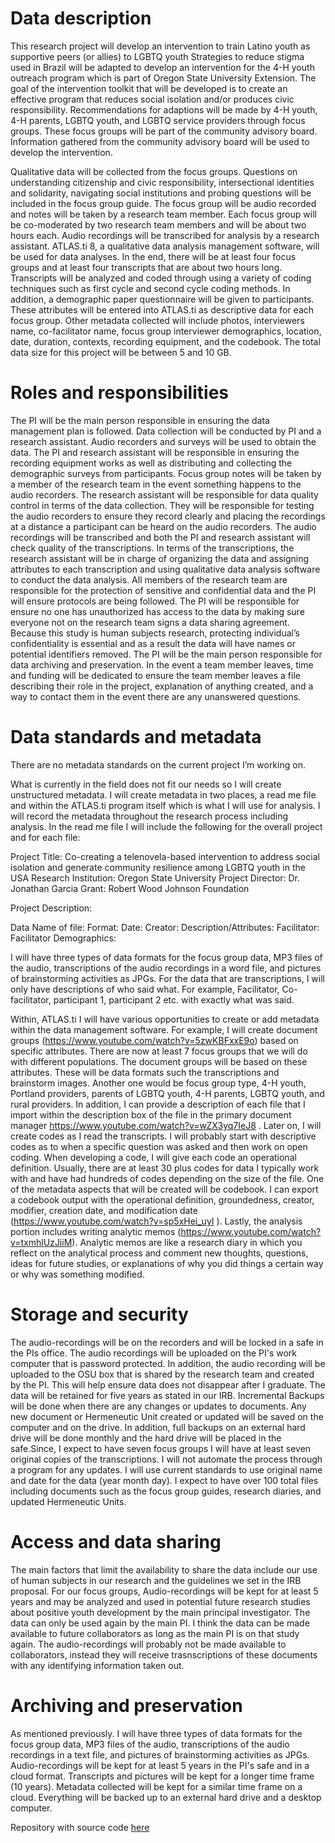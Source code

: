 # Data description
This research project will develop an intervention to train Latino youth as supportive peers (or allies) to LGBTQ youth Strategies to reduce stigma used in Brazil will be adapted to develop an intervention for the 4-H youth outreach program which is part of Oregon State University Extension. The goal of the intervention toolkit that will be developed is to create an effective program that reduces social isolation and/or produces civic responsibility. Recommendations for adaptions will be made by 4-H youth, 4-H parents, LGBTQ youth, and LGBTQ service providers through focus groups. These focus groups will be part of the community advisory board. Information gathered from the community advisory board will be used to develop the intervention. 

Qualitative data will be collected from the focus groups. Questions on understanding citizenship and civic responsibility, intersectional identities and solidarity, navigating social institutions and probing questions will be included in the focus group guide. The focus group will be audio recorded and notes will be taken by a research team member. Each focus group will be co-moderated by two research team members and will be about two hours each. Audio recordings will be transcribed for analysis by a research assistant. ATLAS.ti 8, a qualitative data analysis management software, will be used for data analyses. In the end, there will be at least four focus groups and at least four transcripts that are about two hours long. Transcripts will be analyzed and coded through using a variety of coding techniques such as first cycle and second cycle coding methods. In addition, a demographic paper questionnaire will be given to participants. These attributes will be entered into ATLAS.ti as descriptive data for each focus group. Other metadata collected will include photos, interviewers name, co-facilitator name, focus group interviewer demographics, location, date, duration, contexts, recording equipment, and the codebook. The total data size for this project will be between 5 and 10 GB. 


# Roles and responsibilities
The PI will be the main person responsible in ensuring the data management plan is followed. Data collection will be conducted by PI and a research assistant. Audio recorders and surveys will be used to obtain the data. The PI and research assistant will be responsible in ensuring the recording equipment works as well as distributing and collecting the demographic surveys from participants. Focus group notes will be taken by a member of the research team in the event something happens to the audio recorders. The research assistant will be responsible for data quality control in terms of the data collection. They will be responsible for testing the audio recorders to ensure they record clearly and placing the recordings at a distance a participant can be heard on the audio recorders. The audio recordings will be transcribed and both the PI and research assistant will check quality of the transcriptions. In terms of the transcriptions, the research assistant will be in charge of organizing the data and assigning attributes to each transcription and using qualitative data analysis software to conduct the data analysis. All members of the research team are responsible for the protection of sensitive and confidential data and the PI will ensure protocols are being followed. The PI will be responsible for ensure no one has unauthorized has access to the data by making sure everyone not on the research team signs a data sharing agreement. Because this study is human subjects research, protecting individual’s confidentiality is essential and as a result the data will have names or potential identifiers removed. The PI will be the main person responsible for data archiving and preservation. In the event a team member leaves, time and funding will be dedicated to ensure the team member leaves a file describing their role in the project, explanation of anything created, and a way to contact them in the event there are any unanswered questions. 


# Data standards and metadata
There are no metadata standards on the current project I’m working on.  

What is currently in the field does not fit our needs so I will create unstructured metadata. I will create metadata in two places, a read me file and within the ATLAS.ti program itself which is what I will use for analysis. I will record the metadata throughout the research process including analysis. In the read me file I will include the following for the overall project and for each file:

Project Title: Co-creating a telenovela-based intervention to address social isolation and generate community resilience among LGBTQ youth in the USA
Research Institution: Oregon State University
Project Director: Dr. Jonathan Garcia
Grant: Robert Wood Johnson Foundation

Project Description:

Data
Name of file:
Format:
Date:
Creator:
Description/Attributes:
Facilitator:
Facilitator Demographics:

I will have three types of data formats for the focus group data, MP3 files of the audio, transcriptions of the audio recordings in a word file, and pictures of brainstorming activities as JPGs. For the data that are transcriptions, I will only have descriptions of who said what. For example, Facilitator, Co-facilitator, participant 1, participant 2 etc. with exactly what was said. 


Within, ATLAS.ti I will have various opportunities to create or add metadata within the data management software. For example, I will create document groups (https://www.youtube.com/watch?v=5zwKBFxxE9o) based on specific attributes. There are now at least 7 focus groups that we will do with different populations. The document groups will be based on these attributes. These will be data formats such the transcriptions and brainstorm images. Another one would be focus group type, 4-H youth, Portland providers, parents of LGBTQ youth, 4-H parents, LGBTQ youth, and rural providers. In addition, I can provide a description of each file that I import within the description box of the file in the primary document manager https://www.youtube.com/watch?v=wZX3yq7IeJ8 . Later on, I will create codes as I read the transcripts. I will probably start with descriptive codes as to when a specific question was asked and then work on open coding. When developing a code, I will give each code an operational definition. Usually, there are at least 30 plus codes for data I typically work with and have had hundreds of codes depending on the size of the file. One of the metadata aspects that will be created will be codebook. I can export a codebook output with the operational definition, groundedness, creator, modifier, creation date, and modification date (https://www.youtube.com/watch?v=sp5xHei_uyI ). Lastly, the analysis portion includes writing analytic memos (https://www.youtube.com/watch?v=txmhlUzJiiM). Analytic memos are like a research diary in which you reflect on the analytical process and comment new thoughts, questions, ideas for future studies, or explanations of why you did things a certain way or why was something modified. 


# Storage and security
The audio-recordings will be on the recorders and will be locked in a safe in the PIs office. The audio recordings will be uploaded on the PI's work computer that is password protected. In addition, the audio recording will be uploaded to the OSU box that is shared by the research team and created by the PI. This will help ensure data does not disappear after I graduate.  The data will be retained for five years as stated in our IRB. 
Incremental Backups will be done when there are any changes or updates to documents. Any new document or Hermeneutic Unit created or updated will be saved on the computer and on the drive. In addition, full backups on an external hard drive will be done monthly and the hard drive will be placed in the safe.Since, I expect to have seven focus groups I will have at least seven original copies of the transcriptions. I will not automate the process through a program for any updates. I will use current standards to use original name and date for the data (year month day). I expect to have over 100 total files including documents such as the focus group guides, research diaries, and updated Hermeneutic Units. 


# Access and data sharing
The main factors that limit the availability to share the data include our use of human subjects in our research and the guidelines we set in the IRB proposal. For our focus groups, Audio-recordings will be kept for at least 5 years and may be analyzed and used in potential future research studies about positive youth development by the main principal investigator. The data can only be used again by the main PI. I think the data can be made available to future collaborators as long as the main PI is on that study again. The audio-recordings will probably not be made available to collaborators, instead they will receive trasnscriptions of these documents with any identifying information taken out.

# Archiving and preservation
As mentioned previously. I will have three types of data formats for the focus group data, MP3 files of the audio, transcriptions of the audio recordings in a text file, and pictures of brainstorming activities as JPGs. Audio-recordings will be kept for at least 5 years in the PI's safe and in a cloud format. Transcripts and pictures will be kept for a longer time frame (10 years). Metadata collected will be kept for a similar time frame on a cloud. Everything will be backed up to an external hard drive and a desktop computer.

Repository with source code [here](https://github.com/clarallebot/GRAD521_DMPtemplate)
